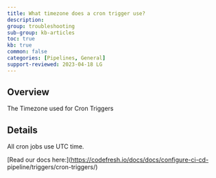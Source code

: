 ```yaml
---
title: What timezone does a cron trigger use?
description: 
group: troubleshooting
sub-group: kb-articles
toc: true
kb: true
common: false
categories: [Pipelines, General]
support-reviewed: 2023-04-18 LG
---
```


## Overview

The Timezone used for Cron Triggers

## Details

All cron jobs use UTC time.

[Read our docs here:](https://codefresh.io/docs/docs/configure-ci-cd-
pipeline/triggers/cron-triggers/)

